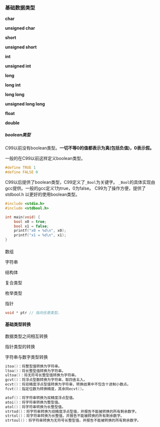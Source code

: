 ### 基础数据类型

**char**

**unsigned char**

**short**

**unsigned short**

**int**

**unsigned  int**

**long**

**long int**

**long long**

**unsigned long  long**

**float**

**double**



##### boolean类型

C99以前没有boolean类型。**一切不等0的值都表示为真(包括负值)，0表示假。**

一般的在C99以前这样定义boolean类型。

```c
#define TRUE 1
#define FALSE 0
```

C99以后提供了boolean类型，C99定义了```_Bool```为关键字。 ```_Bool```的具体实现由gcc提供。一般的gcc定义1为true，0为false。 C99为了操作方便，提供了stdbool.h 以更好的使用boolean类型。

```c
#include <stdio.h>
#include <stdbool.h>

int main(void) {
	bool x0 = true;
	bool x1 = false;
	printf("x0 = %d\n", x0);
	printf("x1 = %d\n", x1);
}
```

#### 

数组



字符串



结构体



复合类型



枚举类型



指针

```c
void * ptr // 指向任意类型。
```



#### 基础类型转换

数据类型之间相互转换



指针类型的转换



字符串与数字类型转换

```c
itoa()：将整型值转换为字符串。
ltoa()：将长整型值转换为字符串。
ultoa()：将无符号长整型值转换为字符串。
gcvt()：将浮点型数转换为字符串，取四舍五入。
ecvt()：将双精度浮点型值转换为字符串，转换结果中不包含十进制小数点。
fcvt()：指定位数为转换精度，其余同ecvt()。
```

```c
atof()：将字符串转换为双精度浮点型值。
atoi()：将字符串转换为整型值。
atol()：将字符串转换为长整型值。
strtod()：将字符串转换为双精度浮点型值，并报告不能被转换的所有剩余数字。
strtol()：将字符串转换为长整值，并报告不能被转换的所有剩余数字。
strtoul()：将字符串转换为无符号长整型值，并报告不能被转换的所有剩余数字。
```




